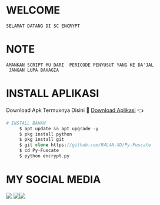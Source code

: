 # WELCOME
    SELAMAT DATANG DI SC ENCRYPT
# NOTE 
    AMANKAN SCRIPT MU DARI  PERICODE PENYUSUT YANG KE DA'JAL
     JANGAN LUPA BAHAGIA
# INSTALL APLIKASI 
Download Apk Termuxnya Disini 🌟
[Download Aplikasi](https://f-droid.org/repo/com.termux_117.apk) 👈
```php
# INSTALL BAHAN
     $ apt update && apt upgrade -y
     $ pkg install python
     $ pkg install git
     $ git clone https://github.com/R4L4N-XD/Py-Fuscate
     $ cd Py-Fuscate
     $ python encrypt.py
```
# MY SOCIAL MEDIA
 ​[![](https://img.shields.io/badge/Youtube-blue?logo=Youtube&logoColor=red&labelColor=white)](https://youtube.com/channel/UCwCRIqqgKIalGxA1lTs6gWg)
 [![](https://img.shields.io/badge/Facebook-blue?logo=Facebook&logoColor=blue&labelColor=white)](https://www.facebook.com/100000465426870) 
 ​[![](https://img.shields.io/badge/Whatsapp-CHAT-red?logo=Whatsapp&logoColor=Brightgreen&labelColor=white)](https://wa.me/6288286384163?text=Asalamualaikum+bang) <br><br> 
